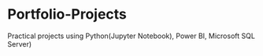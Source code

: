 # Portfolio-Projects
 Practical projects using Python(Jupyter Notebook), Power BI, Microsoft SQL Server)

